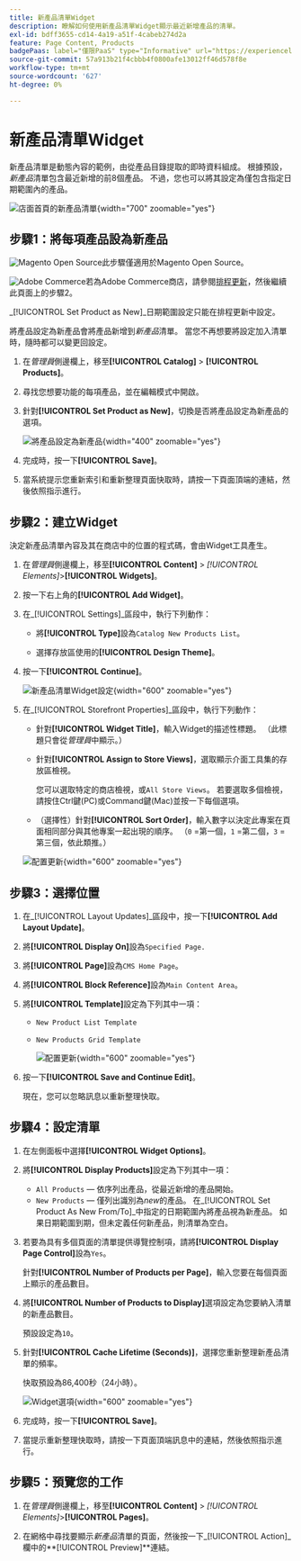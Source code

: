 ```yaml
---
title: 新產品清單Widget
description: 瞭解如何使用新產品清單Widget顯示最近新增產品的清單。
exl-id: bdff3655-cd14-4a19-a51f-4cabeb274d2a
feature: Page Content, Products
badgePaas: label="僅限PaaS" type="Informative" url="https://experienceleague.adobe.com/en/docs/commerce/user-guides/product-solutions" tooltip="僅適用於雲端專案(Adobe管理的PaaS基礎結構)和內部部署專案的Adobe Commerce 。"
source-git-commit: 57a913b21f4cbbb4f0800afe13012ff46d578f8e
workflow-type: tm+mt
source-wordcount: '627'
ht-degree: 0%

---
```


# 新產品清單Widget

新產品清單是動態內容的範例，由從產品目錄提取的即時資料組成。 根據預設，_新產品_&#x200B;清單包含最近新增的前8個產品。 不過，您也可以將其設定為僅包含指定日期範圍內的產品。

![店面首頁的新產品清單](./assets/storefront-home-page-new-products.png){width="700" zoomable="yes"}

## 步驟1：將每項產品設為新產品

![Magento Open Source](../assets/open-source.svg)此步驟僅適用於Magento Open Source。

![Adobe Commerce](../assets/adobe-logo.svg)若為Adobe Commerce商店，請參閱[排程更新](content-staging-scheduled-update.md)，然後繼續此頁面上的步驟2。

_[!UICONTROL Set Product as New]_日期範圍設定只能在排程更新中設定。

將產品設定為新產品會將產品新增到&#x200B;_新產品_&#x200B;清單。 當您不再想要將設定加入清單時，隨時都可以變更回設定。

1. 在&#x200B;_管理員_&#x200B;側邊欄上，移至&#x200B;**[!UICONTROL Catalog]** > **[!UICONTROL Products]**。

1. 尋找您想要功能的每項產品，並在編輯模式中開啟。

1. 針對&#x200B;**[!UICONTROL Set Product as New]**，切換是否將產品設定為新產品的選項。

   ![將產品設定為新產品](./assets/product-set-as-new.png){width="400" zoomable="yes"}

1. 完成時，按一下&#x200B;**[!UICONTROL Save]**。

1. 當系統提示您重新索引和重新整理頁面快取時，請按一下頁面頂端的連結，然後依照指示進行。

## 步驟2：建立Widget

決定新產品清單內容及其在商店中的位置的程式碼，會由Widget工具產生。

1. 在&#x200B;_管理員_&#x200B;側邊欄上，移至&#x200B;**[!UICONTROL Content]** > _[!UICONTROL Elements]_>**[!UICONTROL Widgets]**。

1. 按一下右上角的&#x200B;**[!UICONTROL Add Widget]**。

1. 在&#x200B;_[!UICONTROL Settings]_區段中，執行下列動作：

   - 將&#x200B;**[!UICONTROL Type]**&#x200B;設為`Catalog New Products List`。

   - 選擇存放區使用的&#x200B;**[!UICONTROL Design Theme]**。

1. 按一下&#x200B;**[!UICONTROL Continue]**。

   ![新產品清單Widget設定](./assets/widget-settings.png){width="600" zoomable="yes"}

1. 在&#x200B;_[!UICONTROL Storefront Properties]_區段中，執行下列動作：

   - 針對&#x200B;**[!UICONTROL Widget Title]**，輸入Widget的描述性標題。 （此標題只會從&#x200B;_管理員_&#x200B;中顯示。）

   - 針對&#x200B;**[!UICONTROL Assign to Store Views]**，選取顯示介面工具集的存放區檢視。

     您可以選取特定的商店檢視，或`All Store Views`。 若要選取多個檢視，請按住Ctrl鍵(PC)或Command鍵(Mac)並按一下每個選項。

   - （選擇性）針對&#x200B;**[!UICONTROL Sort Order]**，輸入數字以決定此專案在頁面相同部分與其他專案一起出現的順序。 （`0` =第一個，`1` =第二個，`3` =第三個，依此類推。）

   ![配置更新](./assets/widget-layout-update-home-page.png){width="600" zoomable="yes"}

## 步驟3：選擇位置

1. 在&#x200B;_[!UICONTROL Layout Updates]_區段中，按一下&#x200B;**[!UICONTROL Add Layout Update]**。

1. 將&#x200B;**[!UICONTROL Display On]**&#x200B;設為`Specified Page.`

1. 將&#x200B;**[!UICONTROL Page]**&#x200B;設為`CMS Home Page`。

1. 將&#x200B;**[!UICONTROL Block Reference]**&#x200B;設為`Main Content Area`。

1. 將&#x200B;**[!UICONTROL Template]**&#x200B;設定為下列其中一項：

   - `New Product List Template`
   - `New Products Grid Template`

     ![配置更新](./assets/widget-layout-update-new-products-list.png){width="600" zoomable="yes"}

1. 按一下&#x200B;**[!UICONTROL Save and Continue Edit]**。

   現在，您可以忽略訊息以重新整理快取。

## 步驟4：設定清單

1. 在左側面板中選擇&#x200B;**[!UICONTROL Widget Options]**。

1. 將&#x200B;**[!UICONTROL Display Products]**&#x200B;設定為下列其中一項：

   - `All Products` — 依序列出產品，從最近新增的產品開始。
   - `New Products` — 僅列出識別為&#x200B;_new_&#x200B;的產品。 在&#x200B;_[!UICONTROL Set Product As New From/To]_中指定的日期範圍內將產品視為新產品。 如果日期範圍到期，但未定義任何新產品，則清單為空白。

1. 若要為具有多個頁面的清單提供導覽控制項，請將&#x200B;**[!UICONTROL Display Page Control]**&#x200B;設為`Yes`。

   針對&#x200B;**[!UICONTROL Number of Products per Page]**，輸入您要在每個頁面上顯示的產品數目。

1. 將&#x200B;**[!UICONTROL Number of Products to Display]**&#x200B;選項設定為您要納入清單的新產品數目。

   預設設定為`10`。

1. 針對&#x200B;**[!UICONTROL Cache Lifetime (Seconds)]**，選擇您重新整理新產品清單的頻率。

   快取預設為86,400秒（24小時）。

   ![Widget選項](./assets/widget-options-new-product-list.png){width="600" zoomable="yes"}

1. 完成時，按一下&#x200B;**[!UICONTROL Save]**。

1. 當提示重新整理快取時，請按一下頁面頂端訊息中的連結，然後依照指示進行。

## 步驟5：預覽您的工作

1. 在&#x200B;_管理員_&#x200B;側邊欄上，移至&#x200B;**[!UICONTROL Content]** > _[!UICONTROL Elements]_>**[!UICONTROL Pages]**。

1. 在網格中尋找要顯示&#x200B;_新產品_&#x200B;清單的頁面，然後按一下&#x200B;_[!UICONTROL Action]_欄中的&#x200B;**[!UICONTROL Preview]**連結。

